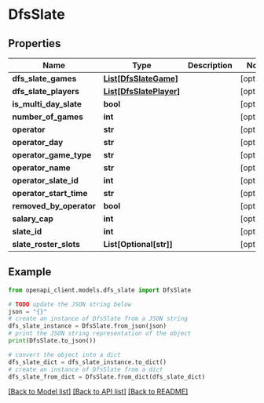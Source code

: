 # DfsSlate


## Properties

Name | Type | Description | Notes
------------ | ------------- | ------------- | -------------
**dfs_slate_games** | [**List[DfsSlateGame]**](DfsSlateGame.md) |  | [optional] 
**dfs_slate_players** | [**List[DfsSlatePlayer]**](DfsSlatePlayer.md) |  | [optional] 
**is_multi_day_slate** | **bool** |  | [optional] 
**number_of_games** | **int** |  | [optional] 
**operator** | **str** |  | [optional] 
**operator_day** | **str** |  | [optional] 
**operator_game_type** | **str** |  | [optional] 
**operator_name** | **str** |  | [optional] 
**operator_slate_id** | **int** |  | [optional] 
**operator_start_time** | **str** |  | [optional] 
**removed_by_operator** | **bool** |  | [optional] 
**salary_cap** | **int** |  | [optional] 
**slate_id** | **int** |  | [optional] 
**slate_roster_slots** | **List[Optional[str]]** |  | [optional] 

## Example

```python
from openapi_client.models.dfs_slate import DfsSlate

# TODO update the JSON string below
json = "{}"
# create an instance of DfsSlate from a JSON string
dfs_slate_instance = DfsSlate.from_json(json)
# print the JSON string representation of the object
print(DfsSlate.to_json())

# convert the object into a dict
dfs_slate_dict = dfs_slate_instance.to_dict()
# create an instance of DfsSlate from a dict
dfs_slate_from_dict = DfsSlate.from_dict(dfs_slate_dict)
```
[[Back to Model list]](../README.md#documentation-for-models) [[Back to API list]](../README.md#documentation-for-api-endpoints) [[Back to README]](../README.md)


